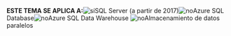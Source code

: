 <Token>**ESTE TEMA SE APLICA A:**![sí](media/yes.png)SQL Server (a partir de 2017)![no](media/no.png)Azure SQL Database![no](media/no.png)Azure SQL Data Warehouse ![no](media/no.png)Almacenamiento de datos paralelos </Token>